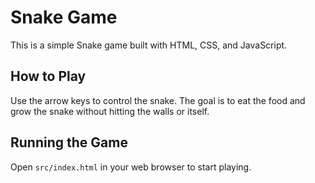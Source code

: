 # Snake Game

This is a simple Snake game built with HTML, CSS, and JavaScript.

## How to Play

Use the arrow keys to control the snake. The goal is to eat the food and grow the snake without hitting the walls or itself.

## Running the Game

Open `src/index.html` in your web browser to start playing.